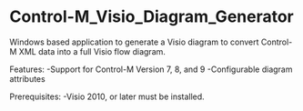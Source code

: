 # Control-M_Visio_Diagram_Generator

Windows based application to generate a Visio diagram to convert Control-M XML data into a full Visio flow diagram.

Features:
-Support for Control-M Version 7, 8, and 9
-Configurable diagram attributes

Prerequisites:
-Visio 2010, or later must be installed.
